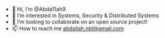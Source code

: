 - 👋 Hi, I’m @Abda11ah9
- 👀 I’m interested in Systems, Security & Distributed Systems
- 💞️ I’m looking to collaborate on an open source project!
- 📫 How to reach me abdallah.nbl@gmail.com

<!---
Abda11ah9/Abda11ah9 is a ✨ special ✨ repository because its `README.md` (this file) appears on your GitHub profile.
You can click the Preview link to take a look at your changes.
--->
